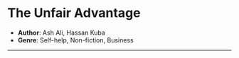 # The Unfair Advantage

- **Author**: Ash Ali, Hassan Kuba
- **Genre**: Self-help, Non-fiction, Business

---
